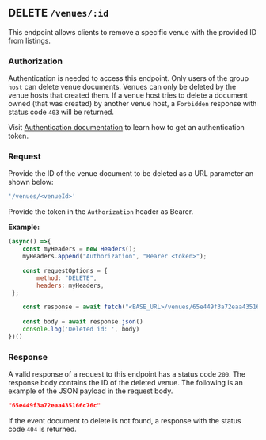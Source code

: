 ## DELETE `/venues/:id`

This endpoint allows clients to remove a specific venue with the provided ID from listings.

### Authorization
Authentication is needed to access this endpoint. Only users of the group `host` can delete venue documents. Venues can only be deleted by the venue hosts that created them. If a venue host tries to delete a document owned (that was created) by another venue host, a `Forbidden` response with status code `403` will be returned. 

Visit [Authentication documentation](../../../authentication/authentication.md) to learn how to get an authentication token.


### Request
Provide the ID of the venue document to be deleted as a URL parameter an shown below:

```javascript
'/venues/<venueId>'
```

Provide the token in the `Authorization` header as Bearer. 

**Example:**

```javascript
(async() =>{
    const myHeaders = new Headers();
    myHeaders.append("Authorization", "Bearer <token>");

    const requestOptions = {
        method: "DELETE",
        headers: myHeaders,
 };

    const response = await fetch("<BASE_URL>/venues/65e449f3a72eaa435166c76c", requestOptions)
    
    const body = await response.json()
    console.log('Deleted id: ', body)
})()
```


### Response
A valid response of a request to this endpoint has a status code `200`. The response body contains the ID of the deleted venue. The following is an example of the JSON payload in the request body.

```json
"65e449f3a72eaa435166c76c"
```

If the event document to delete is not found, a response with the status code `404` is returned. 
